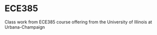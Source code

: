 # ECE385
Class work from ECE385 course offering from the University of Illinois at Urbana-Champaign
